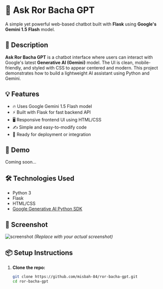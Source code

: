 # 🤖 Ask Ror Bacha GPT

A simple yet powerful web-based chatbot built with **Flask** using **Google's Gemini 1.5 Flash** model.

## 📌 Description

**Ask Ror Bacha GPT** is a chatbot interface where users can interact with Google's latest **Generative AI (Gemini)** model. The UI is clean, mobile-friendly, and styled with CSS to appear centered and modern. This project demonstrates how to build a lightweight AI assistant using Python and Gemini.

## 💡 Features

- 🔥 Uses Google Gemini 1.5 Flash model
- ⚡ Built with Flask for fast backend API
- 🖥️ Responsive frontend UI using HTML/CSS
- ✍️ Simple and easy-to-modify code
- 🤝 Ready for deployment or integration

## 🚀 Demo

Coming soon...

## 🛠️ Technologies Used

- Python 3
- Flask
- HTML/CSS
- [Google Generative AI Python SDK](https://github.com/google/generative-ai-python)

## 📸 Screenshot

![screenshot](screenshot.png) *(Replace with your actual screenshot)*

## 📦 Setup Instructions

1. **Clone the repo:**
   ```bash
   git clone https://github.com/misbah-84/ror-bacha-gpt.git
   cd ror-bacha-gpt
